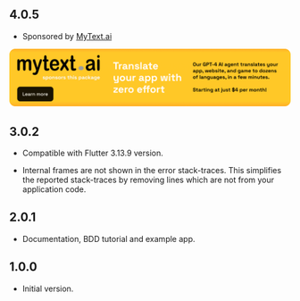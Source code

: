 ## 4.0.5

* Sponsored by [MyText.ai](https://mytext.ai)

[![](https://raw.githubusercontent.com/marcglasberg/bdd_framework/master/example/SponsoredByMyTextAi.png)](https://mytext.ai)
      
## 3.0.2

* Compatible with Flutter 3.13.9 version.

* Internal frames are not shown in the error stack-traces. This simplifies the reported stack-traces
  by removing lines which are not from your application code.

## 2.0.1

* Documentation, BDD tutorial and example app.

## 1.0.0

* Initial version.
